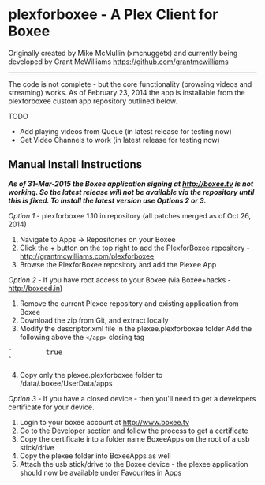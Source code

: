 plexforboxee - A Plex Client for Boxee
================================
Originally created by Mike McMullin (xmcnuggetx)  and currently being developed by Grant McWilliams https://github.com/grantmcwilliams

---

The code is not complete - but the core functionality (browsing videos and streaming) works. As of February 23, 2014 the app is installable from the plexforboxee custom app repository outlined below. 

TODO
* Add playing videos from Queue (in latest release for testing now)
* Get Video Channels to work (in latest release for testing now)


Manual Install Instructions
---------------------------

_**As of 31-Mar-2015 the Boxee application signing at http://boxee.tv is not working. So the latest release will not be available via the repository until this is fixed. To install the latest version use Options 2 or 3.**_

*Option 1* - plexforboxee 1.10 in repository (all patches merged as of Oct 26, 2014)

1. Navigate to Apps -> Repositories on your Boxee
2. Click the + button on the top right to add the PlexforBoxee repository - http://grantmcwilliams.com/plexforboxee
3. Browse the PlexforBoxee repository and add the Plexee App


*Option 2* - If you have root access to your Boxee (via Boxee+hacks - http://boxeed.in)

1. Remove the current Plexee repository and existing application from Boxee
2. Download the zip from Git, and extract locally
3. Modify the descriptor.xml file in the plexee.plexforboxee folder
Add the following above the `</app>` closing tag
<pre>
`        <test-app>true</test-app>
</app>`
</pre>
4. Copy only the plexee.plexforboxee folder to /data/.boxee/UserData/apps

*Option 3* - If you have a closed device - then you'll need to get a developers certificate for your device.

1. Login to your boxee account at http://www.boxee.tv
2. Go to the Developer section and follow the process to get a certificate
3. Copy the certificate into a folder name BoxeeApps on the root of a usb stick/drive
4. Copy the plexee folder into BoxeeApps as well
5. Attach the usb stick/drive to the Boxee device - the plexee application should now be available under Favourites in Apps

